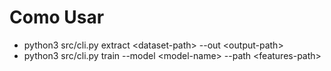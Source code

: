 
# Como Usar

- python3 src/cli.py extract \<dataset-path\> --out \<output-path\>
- python3 src/cli.py train --model \<model-name\> --path \<features-path\>

